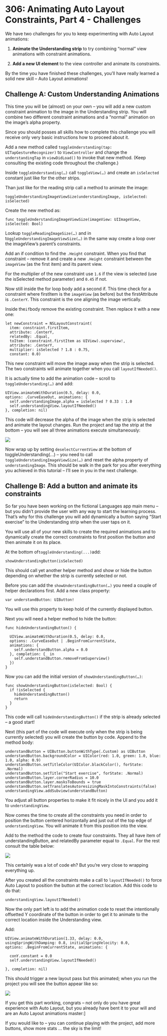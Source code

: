 # 306: Animating Auto Layout Constraints, Part 4 - Challenges

We have two challenges for you to keep experimenting with Auto Layout animations:

1. **Animate the Understanding strip** to try combining “normal” view animations with constraint animations.

2. **Add a new UI element** to the view controller and animate its constraints.

By the time you have finished these challenges, you’ll have really learned a solid new skill – Auto Layout animations!

## Challenge A: Custom Understanding Animations

This time you will be (almost) on your own – you will add a new custom constraint animation to the image in the Understanding strip. You will combine two different constraint animations and a “normal” animation on the image’s alpha property.

Since you should posses all skills how to complete this challenge you will receive only very basic instructions how to proceed about it.

Add a new method called `toggleUnderstanding(tap: UITapGestureRecognizer)` to `ViewController` and change the `understandingTap` in `viewDidLoad()` to invoke that new method. (Keep consulting the existing code throughout the challenge.)

Inside `toggleUnderstanding(…)` call `toggleView(…)` and create an `isSelected` constant just like for the other strips.

Than just like for the reading strip call a method to animate the image:

    toggleUnderstandingImageViewSize(understandingImage, isSelected: isSelected)

Create the new method as:

    func toggleUnderstandingImageViewSize(imageView: UIImageView, isSelected: Bool)

Lookup `toggleReadingImageSize(…)` and in to`ggleUnderstandingImageViewSize(…)` in the same way create a loop over the imageView’s parent’s constraints.

Add an if condition to find the `.Height` constraint. When you find that constraint – remove it and create a new `.Height` constraint between the `imageView` (as the first item) and its parent view.

For the multiplier of the new constraint use `1.6` if the view is selected (use the isSelected method parameter) and `0.45` if not.

Now still inside the for loop body add a second if. This time check for a constraint where firstItem is the `imageView` (as before) but the firstAttribute is `.CenterY`. This constraint is the one aligning the image vertically.

Inside the` if `body remove the existing constraint. Then replace it with a new one:

    let newConstraint = NSLayoutConstraint(
      item: constraint.firstItem,
      attribute: .CenterY,
      relatedBy: .Equal,
      toItem: (constraint.firstItem as UIView).superview!,
      attribute: .CenterY,
      multiplier: isSelected ? 1.8 : 0.75,
      constant: 0.0)

This new constraint will move the image away when the strip is selected. The two constraints will animate together when you call `layoutIfNeeded()`.

It is actually time to add the animation code – scroll to `toggleUnderstanding(…)` and add:

    UIView.animateWithDuration(0.5, delay: 0.0, 
    options: .CurveEaseOut, animations: {
      self.understandingImage.alpha = isSelected ? 0.33 : 1.0
      self.understandingView.layoutIfNeeded()
    }, completion: nil)

This code will decrease the alpha of the image when the strip is selected and animate the layout changes. Run the project and tap the strip at the bottom – you will see all three animations execute simultaneously:

![](./4-ChallengeImages/ch1.png)

Now wrap up by setting `deselectCurrentView` at the bottom of toggleUnderstanding(...) – you need to call `toggleUnderstandingImageViewSize(…)` and reset the alpha property of `understandingImage`. This should be walk in the park for you after everything you achieved in this tutorial – I’ll see in you in the next challenge.

## Challenge B: Add a button and animate its constraints

So far you have been working on the fictional Languages app main menu – but you didn’t provide the user with any way to start the learning process. That’s why for this challenge you will add dynamically a button saying “Start exercise” to the Understanding strip when the user taps on it.

You will use all of your new skills to create the required animations and to dynamically create the correct constraints to first position the button and then animate it on its place.

At the bottom of` toggleUnderstanding(...) `add:

    showUnderstandingButton(isSelected)

This should call yet another helper method and show or hide the button depending on whether the strip is currently selected or not.

Before you can add the `showUnderstandingButton(…)` you need a couple of helper declarations first. Add a new class property:

    var understandButton: UIButton!

You will use this property to keep hold of the currently displayed button.

Next you will need a helper method to hide the button:

    func hideUnderstandingButton() {

      UIView.animateWithDuration(0.5, delay: 0.0, 
      options: .CurveEaseOut | .BeginFromCurrentState, 
      animations: {
        self.understandButton.alpha = 0.0
      }, completion: {_ in
        self.understandButton.removeFromSuperview()
      })
    }

Now you can add the initial version of `showUnderstandingButton(…)`:

    func showUnderstandingButton(isSelected: Bool) {
      if !isSelected {
        hideUnderstandingButton()
        return
      }
    }

This code will call `hideUnderstandingButton()` if the strip is already selected – a good start!

Next (this part of the code will execute only when the strip is being currently selected) you will create the button by code. Append to the method body:

    understandButton = UIButton.buttonWithType(.Custom) as UIButton
    understandButton.backgroundColor = UIColor(red: 1.0, green: 1.0, blue: 1.0, alpha: 0.9)
    understandButton.setTitleColor(UIColor.blackColor(), forState: .Normal)
    understandButton.setTitle("Start exercise", forState: .Normal)
    understandButton.layer.cornerRadius = 10.0
    understandButton.layer.masksToBounds = true
    understandButton.setTranslatesAutoresizingMaskIntoConstraints(false)
    understandingView.addSubview(understandButton)

You adjust all button properties to make it fit nicely in the UI and you add it to `understandingView`.

Now comes the time to create all the constraints you need in order to position the button centered horizontally and just out of the top edge of `understandingView`. You will animate it from this position into the view.

Add to the method the code to create four constraints. They all have item of understandingButton, and relatedBy parameter equal to `.Equal`. For the rest consult the table below:

![](./4-ChallengeImages/ch2.png)

This certainly was a lot of code eh? But you’re very close to wrapping everything up.

After you created all the constraints make a call to `layoutIfNeeded()` to force Auto Layout to position the button at the correct location. Add this code to do that:

    understandingView.layoutIfNeeded()

Now the only part left is to add the animation code to reset the intentionally offsetted Y coordinate of the button in order to get it to animate to the correct location inside the Understanding view.

Add:

    UIView.animateWithDuration(1.33, delay: 0.0, 
    usingSpringWithDamping: 0.8, initialSpringVelocity: 0.0,
    options: .BeginFromCurrentState, animations: {

      conY.constant = 0.0
      self.understandingView.layoutIfNeeded()

    }, completion: nil)

This should trigger a new layout pass but this animated; when you run the project you will see the button appear like so:

![](./4-ChallengeImages/ch3.png)

If you get this part working, congrats – not only do you have great experience with Auto Layout, but you already have bent it to your will and are an Auto Layout animations master:]

If you would like to – you can continue playing with the project, add more buttons, show more stats ... the sky is the limit!


